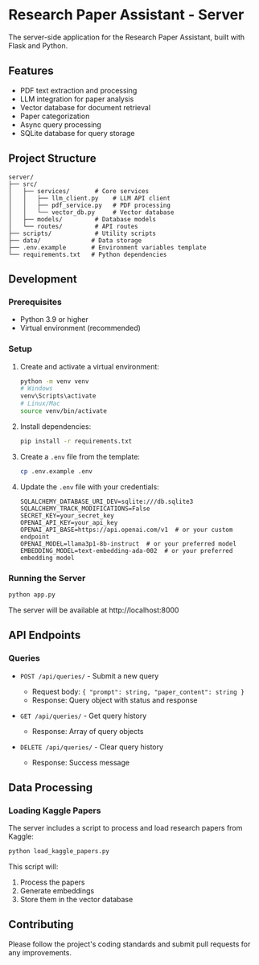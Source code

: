 # Research Paper Assistant - Server

The server-side application for the Research Paper Assistant, built with Flask and Python.

## Features

- PDF text extraction and processing
- LLM integration for paper analysis
- Vector database for document retrieval
- Paper categorization
- Async query processing
- SQLite database for query storage

## Project Structure

```
server/
├── src/
│   ├── services/       # Core services
│   │   ├── llm_client.py    # LLM API client
│   │   ├── pdf_service.py   # PDF processing
│   │   └── vector_db.py     # Vector database
│   ├── models/         # Database models
│   └── routes/         # API routes
├── scripts/            # Utility scripts
├── data/              # Data storage
├── .env.example       # Environment variables template
└── requirements.txt   # Python dependencies
```

## Development

### Prerequisites

- Python 3.9 or higher
- Virtual environment (recommended)

### Setup

1. Create and activate a virtual environment:

   ```bash
   python -m venv venv
   # Windows
   venv\Scripts\activate
   # Linux/Mac
   source venv/bin/activate
   ```

2. Install dependencies:

   ```bash
   pip install -r requirements.txt
   ```

3. Create a `.env` file from the template:

   ```bash
   cp .env.example .env
   ```

4. Update the `.env` file with your credentials:
   ```
   SQLALCHEMY_DATABASE_URI_DEV=sqlite:///db.sqlite3
   SQLALCHEMY_TRACK_MODIFICATIONS=False
   SECRET_KEY=your_secret_key
   OPENAI_API_KEY=your_api_key
   OPENAI_API_BASE=https://api.openai.com/v1  # or your custom endpoint
   OPENAI_MODEL=llama3p1-8b-instruct  # or your preferred model
   EMBEDDING_MODEL=text-embedding-ada-002  # or your preferred embedding model
   ```

### Running the Server

```bash
python app.py
```

The server will be available at http://localhost:8000

## API Endpoints

### Queries

- `POST /api/queries/` - Submit a new query

  - Request body: `{ "prompt": string, "paper_content": string }`
  - Response: Query object with status and response

- `GET /api/queries/` - Get query history

  - Response: Array of query objects

- `DELETE /api/queries/` - Clear query history
  - Response: Success message

## Data Processing

### Loading Kaggle Papers

The server includes a script to process and load research papers from Kaggle:

```bash
python load_kaggle_papers.py
```

This script will:

1. Process the papers
2. Generate embeddings
3. Store them in the vector database

## Contributing

Please follow the project's coding standards and submit pull requests for any improvements.
